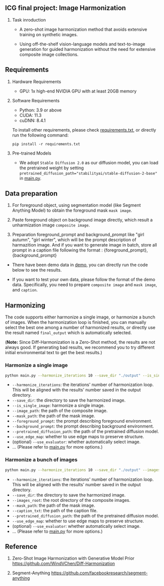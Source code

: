 ## ICG final project: Image Harmonization

1. Task inroduction
    - A zero-shot image harmonization method that avoids extensive training on synthetic images.

    - Using off-the-shelf vision-language models and text-to-image generation for guided harmonization without the need for extensive composite image collections.

## Requirements

1. Hardware Requirements
    - GPU: 1x high-end NVIDIA GPU with at least 20GB memory

2. Software Requirements
    - Python: 3.9 or above
    - CUDA: 11.3
    - cuDNN: 8.4.1

   To install other requirements, please check [requirements.txt](requirements.txt), or directly run the following command:

   ```
   pip install -r requirements.txt
   ```

3. Pre-trained Models
   - We adopt `Stable Diffusion 2.0` as our diffusion model, you can load the pretrained weight by setting `pretrained_diffusion_path="stabilityai/stable-diffusion-2-base"` in [main.py](main.py).

## Data preparation

1. For foreground object, using segmentation model (like Segment Anything Model) to obtain the foreground mask `mask image`.

2. Paste foreground object on background image directly, which result a unharmization image `composite image`.

3. Preparation foreground_prompt and background_prompt like "girl autumn", "girl winter", which will be the prompt description of harmazition image. And if you want to generate image in batch, store all prompt in a caption file following the format : {foreground_prompt},{background_prompt}

- There have been demo data in [demo](demo), you can directly run the code below to see the results.

- If you want to test your own data, please follow the format of the demo data. Specifically, you need to prepare `composite image` and `mask image`, and `caption`.

## Harmonizing

The code supports either harmonize a single image, or harmonize a bunch of images. When the harmonization loop is finished, you can manually select the best one among a number of harmonized results, or directly use the result named `final_output` which is automatically selected. 

(**Note:** Since Diff-Harmonization is a Zero-Shot method, the results are not always good. If generating bad results, we recommend you to try different initial environmental text to get the best results.)

### Harmonize a single image

```bash
python main.py --harmonize_iterations 10 --save_dir "./output" --is_single_image --image_path "./demo/girl_comp.jpg" --mask_path "./demo/girl_mask.jpg" --foreground_prompt "girl autumn" --background_prompt "girl winter" --pretrained_diffusion_path "stabilityai/stable-diffusion-2-base" --use_edge_map
```

- `--harmonize_iterations`: the iterations' number of harmonization loop. This will be aligned with the results' number saved in the output directory.
- `--save_dir`: the directory to save the harmonized image.
- `--is_single_image`: harmonize a single image.
- `--image_path`: the path of the composite image.
- `--mask_path`: the path of the mask image.
- `--foreground_prompt`: the prompt describing foreground environment.
- `--background_prompt`: the prompt describing background environment.
- `--pretrained_diffusion_path`: the path of the pretrained diffusion model.
- `--use_edge_map`: whether to use edge maps to preserve structure.
- (optional) `--use_evaluator`: whether automatically select image.
- ... (Please refer to [main.py](main.py) for more options.)

### Harmonize a bunch of images

```bash
python main.py --harmonize_iterations 10 --save_dir "./output" --images_root "./demo/composite" --mask_path "./demo/mask" --caption_txt "./demo/caption.txt" --pretrained_diffusion_path "stabilityai/stable-diffusion-2-base" --use_edge_map
```

- `--harmonize_iterations`: the iterations' number of harmonization loop. This will be aligned with the results' number saved in the output directory.
- `--save_dir`: the directory to save the harmonized image.
- `--images_root`: the root directory of the composite images.
- `--mask_path`: the path of the mask image.
- `--caption_txt`: the path of the caption file.
- `--pretrained_diffusion_path`: the path of the pretrained diffusion model.
- `--use_edge_map`: whether to use edge maps to preserve structure.
- (optional) `--use_evaluator`: whether automatically select image.
- ... (Please refer to [main.py](main.py) for more options.)


## Reference

1. Zero-Shot Image Harmonization with Generative Model Prior
https://github.com/WindVChen/Diff-Harmonization

2. Segment-Anything
https://github.com/facebookresearch/segment-anything
